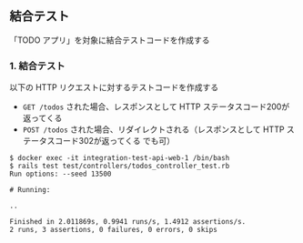 ## 結合テスト
「TODO アプリ」を対象に結合テストコードを作成する

### 1. 結合テスト
以下の HTTP リクエストに対するテストコードを作成する

- `GET /todos` された場合、レスポンスとして HTTP ステータスコード200が返ってくる
- `POST /todos` された場合、リダイレクトされる（レスポンスとして HTTP ステータスコード302が返ってくる でも可）

```console
$ docker exec -it integration-test-api-web-1 /bin/bash
$ rails test test/controllers/todos_controller_test.rb
Run options: --seed 13500

# Running:

..

Finished in 2.011869s, 0.9941 runs/s, 1.4912 assertions/s.
2 runs, 3 assertions, 0 failures, 0 errors, 0 skips
```

